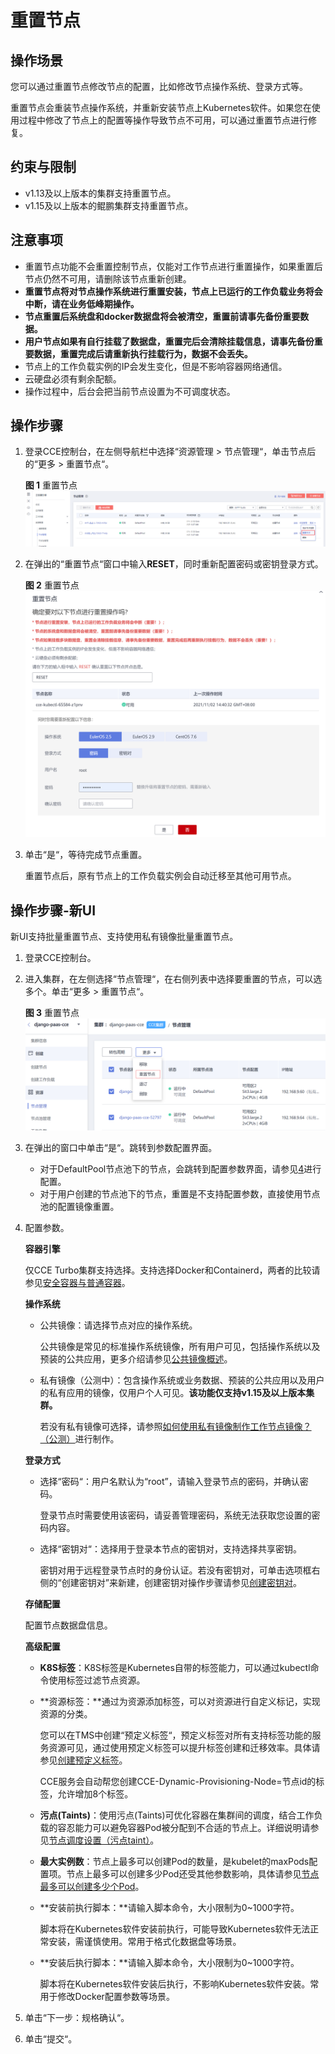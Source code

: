# 重置节点<a name="cce_01_0003"></a>

## 操作场景<a name="section87051629113714"></a>

您可以通过重置节点修改节点的配置，比如修改节点操作系统、登录方式等。

重置节点会重装节点操作系统，并重新安装节点上Kubernetes软件。如果您在使用过程中修改了节点上的配置等操作导致节点不可用，可以通过重置节点进行修复。

## 约束与限制<a name="section0339185914138"></a>

-   v1.13及以上版本的集群支持重置节点。
-   v1.15及以上版本的鲲鹏集群支持重置节点。

## 注意事项<a name="section83421713122615"></a>

-   重置节点功能不会重置控制节点，仅能对工作节点进行重置操作，如果重置后节点仍然不可用，请删除该节点重新创建。
-   **重置节点将对节点操作系统进行重置安装，节点上已运行的工作负载业务将会中断，请在业务低峰期操作。**
-   **节点重置后系统盘和docker数据盘将会被清空，重置前请事先备份重要数据。**
-   **用户节点如果有自行挂载了数据盘，重置完后会清除挂载信息，请事先备份重要数据，重置完成后请重新执行挂载行为，数据不会丢失。**
-   节点上的工作负载实例的IP会发生变化，但是不影响容器网络通信。
-   云硬盘必须有剩余配额。
-   操作过程中，后台会把当前节点设置为不可调度状态。

## 操作步骤<a name="section144215001311"></a>

1.  登录CCE控制台，在左侧导航栏中选择“资源管理 \> 节点管理“，单击节点后的“更多 \> 重置节点“。

    **图 1**  重置节点<a name="fig11430133319362"></a>  
    ![](figures/重置节点.png "重置节点")

2.  在弹出的“重置节点“窗口中输入**RESET**，同时重新配置密码或密钥登录方式。

    **图 2**  重置节点<a name="fig114542172619"></a>  
    ![](figures/重置节点-40.png "重置节点-40")

3.  单击“是“，等待完成节点重置。

    重置节点后，原有节点上的工作负载实例会自动迁移至其他可用节点。


## 操作步骤-新UI<a name="section13505122310576"></a>

新UI支持批量重置节点、支持使用私有镜像批量重置节点。

1.  登录CCE控制台。
2.  进入集群，在左侧选择“节点管理“，在右侧列表中选择要重置的节点，可以选多个。单击“更多 \> 重置节点“。

    **图 3**  重置节点<a name="fig10468721512"></a>  
    ![](figures/重置节点-41.png "重置节点-41")

3.  在弹出的窗口中单击“是“。跳转到参数配置界面。
    -   对于DefaultPool节点池下的节点，会跳转到配置参数界面，请参见[4](#li154411637155214)进行配置。
    -   对于用户创建的节点池下的节点，重置是不支持配置参数，直接使用节点池的配置镜像重置。

4.  <a name="li154411637155214"></a>配置参数。

    **容器引擎**

    仅CCE Turbo集群支持选择。支持选择Docker和Containerd，两者的比较请参见[安全容器与普通容器](节点概述-24.md#section7201124294111)。

    **操作系统**

    -   公共镜像：请选择节点对应的操作系统。

        公共镜像是常见的标准操作系统镜像，所有用户可见，包括操作系统以及预装的公共应用，更多介绍请参见[公共镜像概述](https://support.huaweicloud.com/productdesc-ecs/ecs_01_0049.html)。

    -   私有镜像（公测中）：包含操作系统或业务数据、预装的公共应用以及用户的私有应用的镜像，仅用户个人可见。**该功能仅支持v1.15及以上版本集群。**

        若没有私有镜像可选择，请参照[如何使用私有镜像制作工作节点镜像？（公测）](https://support.huaweicloud.com/bestpractice-cce/cce_bestpractice_00026.html)进行制作。

    **登录方式**

    -   选择“密码“：用户名默认为“root”，请输入登录节点的密码，并确认密码。

        登录节点时需要使用该密码，请妥善管理密码，系统无法获取您设置的密码内容。

    -   选择“密钥对“：选择用于登录本节点的密钥对，支持选择共享密钥。

        密钥对用于远程登录节点时的身份认证。若没有密钥对，可单击选项框右侧的“创建密钥对”来新建，创建密钥对操作步骤请参见[创建密钥对](https://support.huaweicloud.com/usermanual-ecs/zh-cn_topic_0014250631.html)。

    **存储配置**

    配置节点数据盘信息。

    **高级配置**

    -   **K8S标签**：K8S标签是Kubernetes自带的标签能力，可以通过kubectl命令使用标签过滤节点资源。
    -   **资源标签：**通过为资源添加标签，可以对资源进行自定义标记，实现资源的分类。

        您可以在TMS中创建“预定义标签“，预定义标签对所有支持标签功能的服务资源可见，通过使用预定义标签可以提升标签创建和迁移效率。具体请参见[创建预定义标签](https://support.huaweicloud.com/usermanual-tms/zh-cn_topic_0144368884.html)。

        CCE服务会自动帮您创建CCE-Dynamic-Provisioning-Node=节点id的标签，允许增加8个标签。

    -   **污点\(Taints\)**：使用污点\(Taints\)可优化容器在集群间的调度，结合工作负载的容忍能力可以避免容器Pod被分配到不合适的节点上。详细说明请参见[节点调度设置（污点taint）](节点调度设置（污点taint）.md)。
    -   **最大实例数**：节点上最多可以创建Pod的数量，是kubelet的maxPods配置项。节点上最多可以创建多少Pod还受其他参数影响，具体请参见[节点最多可以创建多少个Pod](节点最多可以创建多少个Pod-21.md)。
    -   **安装前执行脚本：**请输入脚本命令，大小限制为0\~1000字符。

        脚本将在Kubernetes软件安装前执行，可能导致Kubernetes软件无法正常安装，需谨慎使用。常用于格式化数据盘等场景。

    -   **安装后执行脚本：**请输入脚本命令，大小限制为0\~1000字符。

        脚本将在Kubernetes软件安装后执行，不影响Kubernetes软件安装。常用于修改Docker配置参数等场景。

5.  单击“下一步：规格确认“。
6.  单击“提交“。

